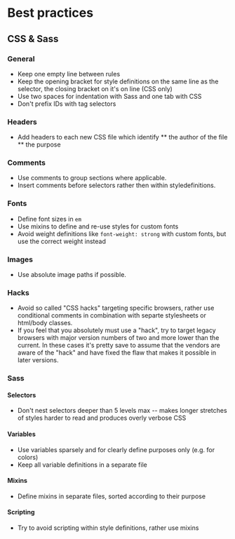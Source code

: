 # Best practices

## CSS & Sass

### General

* Keep one empty line between rules
* Keep the opening bracket for style definitions on the same line as the selector, the closing bracket on it's on line (CSS only)
* Use two spaces for indentation with Sass and one tab with CSS
* Don't prefix IDs with tag selectors


### Headers

* Add headers to each new CSS file which identify
** the author of the file
** the purpose

### Comments

* Use comments to group sections where applicable. 
* Insert comments before selectors rather then within styledefinitions.


### Fonts

* Define font sizes in `em`
* Use mixins to define and re-use styles for custom fonts
* Avoid weight definitions like `font-weight: strong` with custom fonts, but use the correct weight instead


### Images

* Use absolute image paths if possible.


### Hacks

* Avoid so called "CSS hacks" targeting specific browsers, rather use conditional comments in combination with separte stylesheets or html/body classes.
* If you feel that you absolutely must use a "hack", try to target legacy browsers with major version numbers of two and more lower than the current. In these cases it's pretty save to assume that the vendors are aware of the "hack" and have fixed the flaw that makes it possible in later versions.


### Sass 


#### Selectors

* Don't nest selectors deeper than 5 levels max -- makes longer stretches of styles harder to read and produces overly verbose CSS


#### Variables

* Use variables sparsely and for clearly define purposes only (e.g. for colors)
* Keep all variable definitions in a separate file


#### Mixins

* Define mixins in separate files, sorted according to their purpose


#### Scripting

* Try to avoid scripting within style definitions, rather use mixins